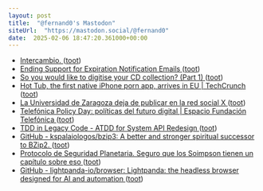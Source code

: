 ```yaml
---
layout: post
title:  "@fernand0's Mastodon"
siteUrl:  "https://mastodon.social/@fernand0"
date:  2025-02-06 18:47:20.361000+00:00
---
```

*  [Intercambio. ](https://avecesunafoto.wordpress.com/2025/02/06/intercambio) ([toot](https://mastodon.social/@fernand0/113958429678449586))
*  [Ending Support for Expiration Notification Emails ](https://letsencrypt.org/2025/01/22/ending-expiration-emails) ([toot](https://mastodon.social/@fernand0/113958357143481756))
*  [So you would like to digitise your CD collection? (Part 1) ](https://dev.to/fernand0/so-you-would-like-to-digitise-your-cd-collection-part-1-4i2) ([toot](https://mastodon.social/@fernand0/113958332362728888))
*  [Hot Tub, the first native iPhone porn app, arrives in EU \| TechCrunch ](https://techcrunch.com/2025/02/03/hot-tub-the-first-native-iphone-porn-app-arrives-in-eu) ([toot](https://mastodon.social/@fernand0/113958146680341251))
*  [La Universidad de Zaragoza deja de publicar en la red social X ](https://www.unizar.es/actualidad/vernoticia_ng.php?id=8788) ([toot](https://mastodon.social/@fernand0/113957820928711572))
*  [Telefónica Policy Day: políticas del futuro digital \| Espacio Fundación Telefónica ](https://espacio.fundaciontelefonica.com/evento/playbook-las-politicas-que-definen-el-futuro-digital) ([toot](https://mastodon.social/@fernand0/113957633527801206))
*  [TDD in Legacy Code - ATDD for System API Redesign ](https://journal.optivem.com/p/atdd-in-legacy-code-system-api-redesig) ([toot](https://mastodon.social/@fernand0/113956940177714605))
*  [GitHub - kspalaiologos/bzip3: A better and stronger spiritual successor to BZip2. ](https://github.com/kspalaiologos/bzip) ([toot](https://mastodon.social/@fernand0/113956626145370039))
*  [Protocolo de Seguridad Planetaria. Seguro que los Soimpson tienen un capítulo sobre eso ](https://mastodon.social/@fernand0/113956494707993496) ([toot](https://mastodon.social/@fernand0/113956494707993496))
*  [GitHub - lightpanda-io/browser: Lightpanda: the headless browser designed for AI and automation ](https://github.com/lightpanda-io/browse) ([toot](https://mastodon.social/@fernand0/113956447846879246))
